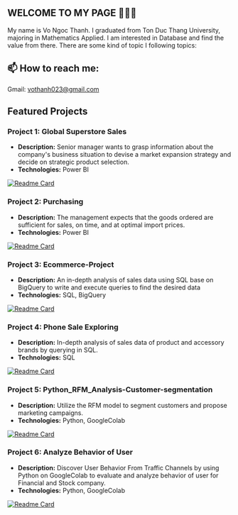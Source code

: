 ## WELCOME TO MY PAGE 👋👋👋
My name is Vo Ngoc Thanh. I graduated from Ton Duc Thang University, majoring in Mathematics Applied. I am interested in Database and find the value from there. There are some kind of topic I following topics:
## 📫 How to reach me:
Gmail:  [vothanh023@gmail.com](mailto:vothanh023@gmail.com)






## Featured Projects

### Project 1: Global Superstore Sales
- **Description:** Senior manager wants to grasp information about the company's business situation to devise a market expansion strategy and decide on strategic product selection.
- **Technologies:** Power BI

[![Readme Card](https://github-readme-stats.vercel.app/api/pin/?username=theng23&repo=Global-Superstore-Sales)](https://github.com/theng23/Global-Superstore-Sales)


### Project 2: Purchasing
- **Description:** The management expects that the goods ordered are sufficient for sales, on time, and at optimal import prices.
- **Technologies:** Power BI

[![Readme Card](https://github-readme-stats.vercel.app/api/pin/?username=theng23&repo=Purchasing_PBI)](https://https://github.com/theng23/Purchasing_PBI)

### Project 3: Ecommerce-Project
- **Description:** An in-depth analysis of sales data using SQL base on BigQuery to write and execute queries to find the desired data
- **Technologies:** SQL, BigQuery

[![Readme Card](https://github-readme-stats.vercel.app/api/pin/?username=theng23&repo=Ecommerce-Project)](https://github.com/theng23/Ecommerce-Project)

### Project 4: Phone Sale Exploring
- **Description:** In-depth analysis of sales data of product and accessory brands by querying in SQL.
- **Technologies:** SQL

[![Readme Card](https://github-readme-stats.vercel.app/api/pin/?username=theng23&repo=Phone_Sales)](https://github.com/theng23/Phone_Sales)

### Project 5: Python_RFM_Analysis-Customer-segmentation
- **Description:** Utilize the RFM model to segment customers and propose marketing campaigns.
- **Technologies:** Python, GoogleColab
  
[![Readme Card](https://github-readme-stats.vercel.app/api/pin/?username=theng23&repo=Python_RFM_Analysis-Customer-segmentation)](https://github.com/theng23/Python_RFM_Analysis-Customer-segmentation)

### Project 6: Analyze Behavior of User
- **Description:** Discover User Behavior From Traffic Channels by using Python on GoogleColab to evaluate and analyze behavior of user for Financial and Stock company.
- **Technologies:** Python, GoogleColab
  
[![Readme Card](https://github-readme-stats.vercel.app/api/pin/?username=theng23&repo=Discover-User-Behavior-From-Traffic-Channels)](https://github.com/theng23/Discover-User-Behavior-From-Traffic-Channels)
<!--
### Project 2: Web Development with React
- **Description:** A responsive web application built with React and Redux.
- **Technologies:** React, Redux, JavaScript, HTML, CSS
- **Link:** [View Project](https://github.com/username/project2)

### Project 3: Machine Learning Model
- **Description:** A machine learning model to predict housing prices using Scikit-learn.
- **Technologies:** Python, Scikit-learn, Jupyter Notebook
- **Link:** [View Project](https://github.com/username/project3)
```
-->

<!--
**theng23/theng23** is a ✨ _special_ ✨ repository because its `README.md` (this file) appears on your GitHub profile.

Here are some ideas to get you started:

- 🔭 I’m currently working on ...
- 🌱 I’m currently learning ...
- 👯 I’m looking to collaborate on ...
- 🤔 I’m looking for help with ...
- 💬 Ask me about ...
- 📫 How to reach me: ...
- 😄 Pronouns: ...
- ⚡ Fun fact: ...
-->
